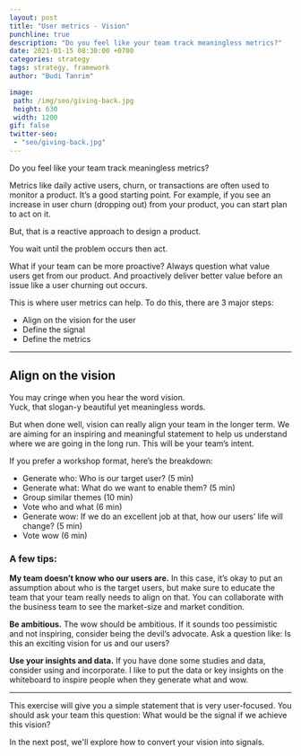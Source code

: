 ```yaml
---
layout: post
title: "User metrics - Vision"
punchline: true
description: "Do you feel like your team track meaningless metrics?"
date: 2021-01-15 08:30:00 +0700
categories: strategy
tags: strategy, framework
author: "Budi Tanrim"

image:
 path: /img/seo/giving-back.jpg
 height: 630
 width: 1200
gif: false
twitter-seo: 
 - "seo/giving-back.jpg"
---
```


Do you feel like your team track meaningless metrics?

Metrics like daily active users, churn, or transactions are often used to monitor a product. It’s a good starting point. For example, if you see an increase in user churn (dropping out) from your product, you can start plan to act on it.

But, that is a reactive approach to design a product.

You wait until the problem occurs then act.

What if your team can be more proactive? Always question what value users get from our product. And proactively deliver better value before an issue like a user churning out occurs.

This is where user metrics can help. To do this, there are 3 major steps:

- Align on the vision for the user
- Define the signal
- Define the metrics

---


## Align on the vision

You may cringe when you hear the word vision.<br/>
Yuck, that slogan-y beautiful yet meaningless words.

But when done well, vision can really align your team in the longer term. We are aiming for an inspiring and meaningful statement to help us understand where we are going in the long run. This will be your team’s intent. 

If you prefer a workshop format, here’s the breakdown:

* Generate who: Who is our target user? (5 min)
* Generate what: What do we want to enable them? (5 min)
* Group similar themes (10 min)
* Vote who and what (6 min)
* Generate wow: If we do an excellent job at that, how our users’ life will change? (5 min)
* Vote wow (6 min)

### A few tips:

**My team doesn’t know who our users are.** In this case, it’s okay to put an assumption about who is the target users, but make sure to educate the team that your team really needs to align on that. You can collaborate with the business team to see the market-size and market condition.

**Be ambitious.** The wow should be ambitious. If it sounds too pessimistic and not inspiring, consider being the devil’s advocate. Ask a question like: Is this an exciting vision for us and our users?

**Use your insights and data.** If you have done some studies and data, consider using and incorporate. I like to put the data or key insights on the whiteboard to inspire people when they generate what and wow.

---

This exercise will give you a simple statement that is very user-focused. You should ask your team this question: What would be the signal if we achieve this vision?

In the next post, we'll explore how to convert your vision into signals.




